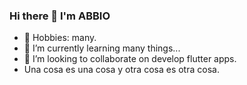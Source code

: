 ### Hi there 👋 I'm ABBIO

- 🔭 Hobbies:  many.
- 🌱 I’m currently learning many things...
- 👯 I’m looking to collaborate on develop flutter apps.
- Una cosa es una cosa y otra cosa es otra cosa.
